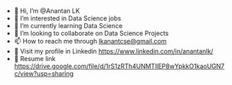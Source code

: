 - 👋 Hi, I’m @Anantan LK
- 👀 I’m interested in Data Science jobs
- 🌱 I’m currently learning Data Science
- 💞️ I’m looking to collaborate on Data Science Projects
- 📫 How to reach me through lkanantcse@gmail.com
- 📩 Visit my profile in Linkedin https://www.linkedin.com/in/anantanlk/
- 📝 Resume link https://drive.google.com/file/d/1rS1zRTh4UNMTllEP8wYpkkO1kaoUGN7c/view?usp=sharing
<!---
Anantan08/Anantan08 is a ✨ special ✨ repository because its `README.md` (this file) appears on your GitHub profile.
You can click the Preview link to take a look at your changes.
--->
